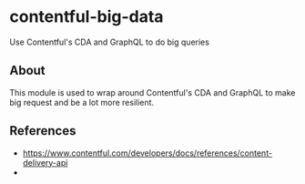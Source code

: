 # contentful-big-data
Use Contentful's CDA and GraphQL to do big queries

## About

This module is used to wrap around Contentful's CDA and GraphQL to make big request and be a lot more resilient.

## References

* https://www.contentful.com/developers/docs/references/content-delivery-api
* 